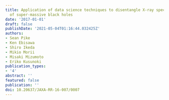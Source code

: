 ```yaml
---
title: Application of data science techniques to disentangle X-ray spectral variation
  of super-massive black holes
date: '2017-01-01'
draft: false
publishDate: '2021-05-04T01:16:44.032425Z'
authors:
- Sean Pike
- Ken Ebisawa
- Shiro Ikeda
- Mikio Morii
- Misaki Mizumoto
- Eriko Kusunoki
publication_types:
- '4'
abstract: ''
featured: false
publication: ''
doi: 10.20637/JAXA-RR-16-007/0007
---
```

